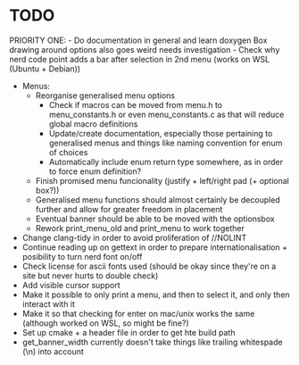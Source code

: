 # TODO
PRIORITY ONE: - Do documentation in general and learn doxygen
Box drawing around options also goes weird needs investigation
    - Check why nerd code point adds a bar after selection in 2nd menu (works on WSL (Ubuntu + Debian))
- Menus:
    - Reorganise generalised menu options
        - Check if macros can be moved from menu.h to menu\_constants.h or even menu\_constants.c as that will reduce global macro definitions
        - Update/create documentation, especially those pertaining to generalised menus and things like naming convention for enum of choices
        - Automatically include enum return type somewhere, as in order to force enum definition?
    - Finish promised menu funcionality (justify + left/right pad (+ optional box?))
    - Generalised menu functions should almost certainly be decoupled further and allow for greater freedom in placement
    - Eventual banner should be able to be moved with the optionsbox
    - Rework print_menu_old and print_menu to work together
- Change clang-tidy in order to avoid proliferation of //NOLINT
- Continue reading up on gettext in order to prepare internationalisation + posibility to turn nerd font on/off
- Check license for ascii fonts used (should be okay since they're on a site but never hurts to double check)
- Add visible cursor support
- Make it possible to only print a menu, and then to select it, and only then interact with it
- Make it so that checking for enter on mac/unix works the same (although worked on WSL, so might be fine?)
- Set up cmake + a header file in order to get hte build path
- get_banner_width currently doesn't take things like trailing whitespade (\n) into account
